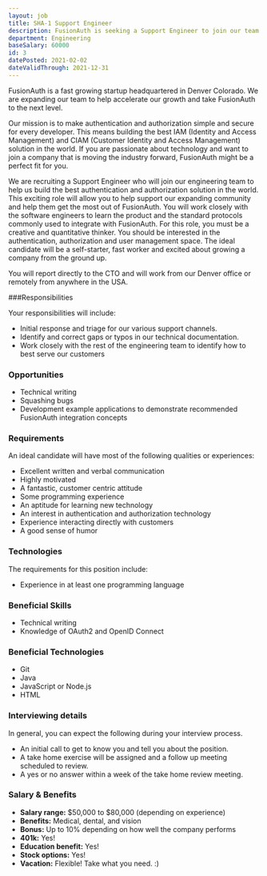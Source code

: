```yaml
---
layout: job
title: SHA-1 Support Engineer 
description: FusionAuth is seeking a Support Engineer to join our team. Learn about this position and apply today.
department: Engineering
baseSalary: 60000
id: 3
datePosted: 2021-02-02
dateValidThrough: 2021-12-31
---
```


FusionAuth is a fast growing startup headquartered in Denver Colorado. We are expanding our team to help accelerate our growth and take FusionAuth to the next level.
 
Our mission is to make authentication and authorization simple and secure for every developer. This means building the best IAM (Identity and Access Management) and CIAM (Customer Identity and Access Management) solution in the world. If you are passionate about technology and want to join a company that is moving the industry forward, FusionAuth might be a perfect fit for you. 

We are recruiting a Support Engineer who will join our engineering team to help us build the best authentication and authorization solution in the world. This exciting role will allow you to help support our expanding community and help them get the most out of FusionAuth. You will work closely with the software engineers to learn the product and the standard protocols commonly used to integrate with FusionAuth. For this role, you must be a creative and quantitative thinker. You should be interested in the authentication, authorization and user management space. The ideal candidate will be a self-starter, fast worker and excited about growing a company from the ground up.

You will report directly to the CTO and will work from our Denver office or remotely from anywhere in the USA.  

###Responsibilities

Your responsibilities will include:

* Initial response and triage for our various support channels.
* Identify and correct gaps or typos in our technical documentation.  
* Work closely with the rest of the engineering team to identify how to best serve our customers

### Opportunities

* Technical writing
* Squashing bugs
* Development example applications to demonstrate recommended FusionAuth integration concepts

### Requirements

An ideal candidate will have most of the following qualities or experiences:

* Excellent written and verbal communication
* Highly motivated
* A fantastic, customer centric attitude
* Some programming experience
* An aptitude for learning new technology
* An interest in authentication and authorization technology
* Experience interacting directly with customers
* A good sense of humor

### Technologies

The requirements for this position include:

* Experience in at least one programming language

### Beneficial Skills

* Technical writing
* Knowledge of OAuth2 and OpenID Connect

### Beneficial Technologies

* Git
* Java
* JavaScript or Node.js
* HTML

### Interviewing details

In general, you can expect the following during your interview process. 

* An initial call to get to know you and tell you about the position.
* A take home exercise will be assigned and a follow up meeting scheduled to review.
* A yes or no answer within a week of the take home review meeting.

### Salary & Benefits

* **Salary range:** $50,000 to $80,000 (depending on experience) 
* **Benefits:** Medical, dental, and vision
* **Bonus:** Up to 10% depending on how well the company performs
* **401k:** Yes!
* **Education benefit:** Yes!
* **Stock options:** Yes!
* **Vacation:** Flexible! Take what you need. :)
